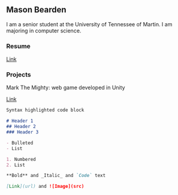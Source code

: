 ## Mason Bearden

I am a senior student at the University of Tennessee of Martin. I am majoring in computer science.

### Resume

[Link](https://Bearden.github.io/BeardenMason_Resume.pdf)


### Projects
Mark The Mighty: web game developed in Unity

[Link](https://mark-the-mighty.web.app/)


```markdown
Syntax highlighted code block

# Header 1
## Header 2
### Header 3

- Bulleted
- List

1. Numbered
2. List

**Bold** and _Italic_ and `Code` text

[Link](url) and ![Image](src)
```


